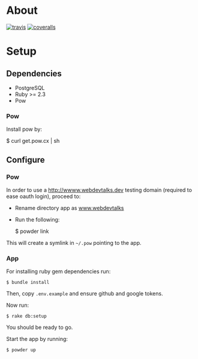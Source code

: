 # About

[![travis](https://img.shields.io/travis/webdevtalks/www.svg)](https://travis-ci.org/webdevtalks/www)
[![coveralls](https://img.shields.io/coveralls/webdevtalks/www.svg?maxAge=2592000)](https://coveralls.io/github/webdevtalks/www)

# Setup

## Dependencies

- PostgreSQL
- Ruby >= 2.3
- Pow

### Pow

Install pow by:

  $ curl get.pow.cx | sh

## Configure

### Pow

In order to use a http://wwww.webdevtalks.dev testing domain (required to ease oauth login), proceed to:

- Rename directory app as www.webdevtalks
- Run the following:

  $ powder link

This will create a symlink in `~/.pow` pointing to the app.

### App

For installing ruby gem dependencies run:

    $ bundle install

Then, copy `.env.example` and ensure github and google tokens.

Now run:

    $ rake db:setup

You should be ready to go.

Start the app by running:

    $ powder up
